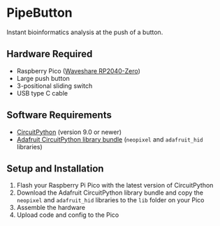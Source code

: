 # PipeButton

Instant bioinformatics analysis at the push of a button.

## Hardware Required

- Raspberry Pico ([Waveshare RP2040-Zero](https://www.waveshare.com/wiki/RP2040-Zero))
- Large push button
- 3-positional sliding switch
- USB type C cable

## Software Requirements

- [CircuitPython](https://circuitpython.org/board/raspberry_pi_pico/) (version 9.0 or newer)
- [Adafruit CircuitPython library bundle](https://circuitpython.org/libraries) (`neopixel` and `adafruit_hid` libraries)

## Setup and Installation

1. Flash your Raspberry Pi Pico with the latest version of CircuitPython
2. Download the Adafruit CircuitPython library bundle and copy the `neopixel` and `adafruit_hid` libraries to the `lib` folder on your Pico
3. Assemble the hardware
4. Upload code and config to the Pico

